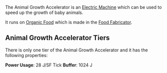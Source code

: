 The Animal Growth Accelerator is an [Electric Machine](https://github.com/Slimefun/Slimefun4/wiki/Electric-Machines) which can be used to speed up the growth of baby animals.

It runs on [Organic Food](https://github.com/Slimefun/Slimefun4/wiki/Miscellaneous-Items) which is made in the [Food Fabricator](https://github.com/Slimefun/Slimefun4/wiki/Food-Fabricator).  

## Animal Growth Accelerator Tiers

There is only one tier of the Animal Growth Accelerator and it has the following properties:  

**Power Usage**: 28 J/SF Tick
**Buffer**: 1024 J  
